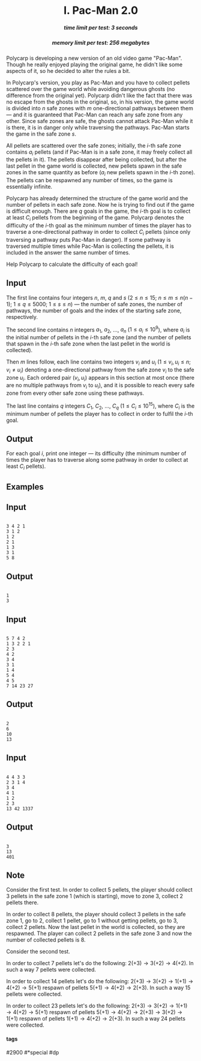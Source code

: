 <h1 style='text-align: center;'> I. Pac-Man 2.0</h1>

<h5 style='text-align: center;'>time limit per test: 3 seconds</h5>
<h5 style='text-align: center;'>memory limit per test: 256 megabytes</h5>

Polycarp is developing a new version of an old video game "Pac-Man". Though he really enjoyed playing the original game, he didn't like some aspects of it, so he decided to alter the rules a bit.

In Polycarp's version, you play as Pac-Man and you have to collect pellets scattered over the game world while avoiding dangerous ghosts (no difference from the original yet). Polycarp didn't like the fact that there was no escape from the ghosts in the original, so, in his version, the game world is divided into $n$ safe zones with $m$ one-directional pathways between them — and it is guaranteed that Pac-Man can reach any safe zone from any other. Since safe zones are safe, the ghosts cannot attack Pac-Man while it is there, it is in danger only while traversing the pathways. Pac-Man starts the game in the safe zone $s$.

All pellets are scattered over the safe zones; initially, the $i$-th safe zone contains $a_i$ pellets (and if Pac-Man is in a safe zone, it may freely collect all the pellets in it). The pellets disappear after being collected, but after the last pellet in the game world is collected, new pellets spawn in the safe zones in the same quantity as before ($a_i$ new pellets spawn in the $i$-th zone). The pellets can be respawned any number of times, so the game is essentially infinite.

Polycarp has already determined the structure of the game world and the number of pellets in each safe zone. Now he is trying to find out if the game is difficult enough. There are $q$ goals in the game, the $i$-th goal is to collect at least $C_i$ pellets from the beginning of the game. Polycarp denotes the difficulty of the $i$-th goal as the minimum number of times the player has to traverse a one-directional pathway in order to collect $C_i$ pellets (since only traversing a pathway puts Pac-Man in danger). If some pathway is traversed multiple times while Pac-Man is collecting the pellets, it is included in the answer the same number of times.

Help Polycarp to calculate the difficulty of each goal!

## Input

The first line contains four integers $n$, $m$, $q$ and $s$ ($2 \le n \le 15$; $n \le m \le n(n-1)$; $1 \le q \le 5000$; $1 \le s \le n$) — the number of safe zones, the number of pathways, the number of goals and the index of the starting safe zone, respectively.

The second line contains $n$ integers $a_1$, $a_2$, ..., $a_n$ ($1 \le a_i \le 10^9$), where $a_i$ is the initial number of pellets in the $i$-th safe zone (and the number of pellets that spawn in the $i$-th safe zone when the last pellet in the world is collected).

Then $m$ lines follow, each line contains two integers $v_i$ and $u_i$ ($1 \le v_i, u_i \le n$; $v_i \ne u_i$) denoting a one-directional pathway from the safe zone $v_i$ to the safe zone $u_i$. Each ordered pair $(v_i, u_i)$ appears in this section at most once (there are no multiple pathways from $v_i$ to $u_i$), and it is possible to reach every safe zone from every other safe zone using these pathways.

The last line contains $q$ integers $C_1$, $C_2$, ..., $C_q$ ($1 \le C_i \le 10^{15}$), where $C_i$ is the minimum number of pellets the player has to collect in order to fulfil the $i$-th goal.

## Output

For each goal $i$, print one integer — its difficulty (the minimum number of times the player has to traverse along some pathway in order to collect at least $C_i$ pellets).

## Examples

## Input


```

3 4 2 1
3 1 2
1 2
2 1
1 3
3 1
5 8

```
## Output


```

1
3

```
## Input


```

5 7 4 2
1 3 2 2 1
2 3
4 2
3 4
3 1
1 4
5 4
4 5
7 14 23 27

```
## Output


```

2
6
10
13

```
## Input


```

4 4 3 3
2 3 1 4
3 4
4 1
1 2
2 3
13 42 1337

```
## Output


```

3
13
401

```
## Note

Consider the first test. In order to collect $5$ pellets, the player should collect $3$ pellets in the safe zone $1$ (which is starting), move to zone $3$, collect $2$ pellets there.

In order to collect $8$ pellets, the player should collect $3$ pellets in the safe zone $1$, go to $2$, collect $1$ pellet, go to $1$ without getting pellets, go to $3$, collect $2$ pellets. Now the last pellet in the world is collected, so they are respawned. The player can collect $2$ pellets in the safe zone $3$ and now the number of collected pellets is $8$.

Consider the second test.

In order to collect $7$ pellets let's do the following: $2(+3) \rightarrow 3(+2) \rightarrow 4(+2)$. In such a way $7$ pellets were collected.

In order to collect $14$ pellets let's do the following: $2(+3) \rightarrow 3(+2) \rightarrow 1(+1) \rightarrow 4(+2) \rightarrow 5(+1)$ respawn of pellets $5(+1) \rightarrow 4 (+2) \rightarrow 2(+3)$. In such a way $15$ pellets were collected.

In order to collect $23$ pellets let's do the following: $2(+3) \rightarrow 3(+2) \rightarrow 1(+1) \rightarrow 4(+2) \rightarrow 5(+1)$ respawn of pellets $5(+1) \rightarrow 4(+2) \rightarrow 2(+3) \rightarrow 3(+2) \rightarrow 1(+1)$ respawn of pellets $1(+1) \rightarrow 4(+2) \rightarrow 2(+3)$. In such a way $24$ pellets were collected.



#### tags 

#2900 #*special #dp 